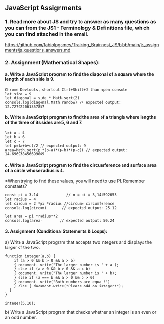 ## JavaScript Assignments


### 1. Read more about JS and try to answer as many questions as you can from the JS1 - Terminology & Definitions file, which you can find attached in the email.

https://github.com/fabiolpgomes/Training_Brainnest_JS/blob/main/js_assignments/js_questions_answers.md


### 2. Assignment (Mathematical Shapes):
#### a. Write a JavaScript program to find the diagonal of a square where the length of each side is 9.

```
Chrome Devtools, shortcut Ctrl+Shift+J than open console
let side = 9
let diagonal = side * Math.sqrt(2)
console.log(diagonal.Math.randow) // expected output: 12.727922061357857
```

#### b. Write a JavaScript program to find the area of a triangle where lengths of the three of its sides are 5, 6 and 7.

```
let a = 5
let b = 6
let c = 7
let p=(a+b+c)/2 // expected output: 9
area=Math.sqrt(p *(p-a)*(p-b)*(p-c)) // expected output: 14.696938456699069
```

#### c. Write a JavaScript program to find the circumference and surface area of a circle whose radius is 4.
*When trying to find these values, you will need to use PI. Remember constants?

```
const pi = 3.14             // π = pi = 3,141592653
let radius = 4
let circum = 2 *pi *radius //circum= circumference
console.log(circum)       // expected output: 25.12

let area = pi *radius**2 
console.log(area)        // expected output: 50.24
```

#### 3. Assignment (Conditional Statements & Loops):
a) Write a JavaScript program that accepts two integers and displays the larger of the two.
```
function integer(a,b) { 
    if (a > 0 && b > 0 && a > b) 
    { document. write("The larger number is " + a ); 
    } else if (a > 0 && b > 0 && a < b) 
    { document. write("The larger number is " + b); 
    } else if (a === b && a > 0 && b > 0) 
    { document. write("Both numbers are equal!") 
    } else { document.write("Please add an integer!");
  }
}

integer(5,10);
```



b) Write a JavaScript program that checks whether an integer is an even or an odd number.